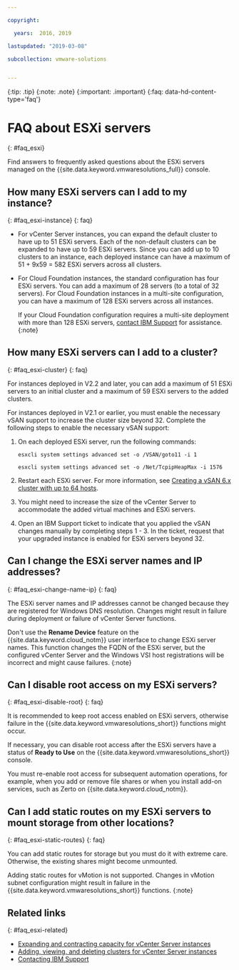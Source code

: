 ```yaml
---

copyright:

  years:  2016, 2019

lastupdated: "2019-03-08"

subcollection: vmware-solutions


---
```


{:tip: .tip}
{:note: .note}
{:important: .important}
{:faq: data-hd-content-type='faq'}

# FAQ about ESXi servers
{: #faq_esxi}

Find answers to frequently asked questions about the ESXi servers managed on the {{site.data.keyword.vmwaresolutions_full}} console.

## How many ESXi servers can I add to my instance?
{: #faq_esxi-instance}
{: faq}

* For vCenter Server instances, you can expand the default cluster to have up to 51 ESXi servers. Each of the non-default clusters can be expanded to have up to 59 ESXi servers. Since you can add up to 10 clusters to an instance, each deployed instance can have a maximum of 51 + 9x59 = 582 ESXi servers across all clusters.
* For Cloud Foundation instances, the standard configuration has four ESXi servers. You can add a maximum of 28 servers (to a total of 32 servers). For Cloud Foundation instances in a multi-site configuration, you can have a maximum of 128 ESXi servers across all instances.

  If your Cloud Foundation configuration requires a multi-site deployment with more than 128 ESXi servers, [contact IBM Support](/docs/services/vmwaresolutions/vmonic?topic=vmware-solutions-trbl_support) for assistance.
  {:note}

## How many ESXi servers can I add to a cluster?
{: #faq_esxi-cluster}
{: faq}

For instances deployed in V2.2 and later, you can add a maximum of 51 ESXi servers to an initial cluster and a maximum of 59 ESXi servers to the added clusters.

For instances deployed in V2.1 or earlier, you must enable the necessary vSAN support to increase the cluster size beyond 32. Complete the following steps to enable the necessary vSAN support:

1. On each deployed ESXi server, run the following commands:

   `esxcli system settings advanced set -o /VSAN/goto11 -i 1`

   `esxcli system settings advanced set -o /Net/TcpipHeapMax -i 1576`

2. Restart each ESXi server. For more information, see [Creating a vSAN 6.x cluster with up to 64 hosts](https://kb.vmware.com/s/article/2110081).
3. You might need to increase the size of the vCenter Server to accommodate the added virtual machines and ESXi servers.
4. Open an IBM Support ticket to indicate that you applied the vSAN changes manually by completing steps 1 - 3. In the ticket, request that your upgraded instance is enabled for ESXi servers beyond 32.

## Can I change the ESXi server names and IP addresses?
{: #faq_esxi-change-name-ip}
{: faq}

The ESXi server names and IP addresses cannot be changed because they are registered for Windows DNS resolution. Changes might result in failure during deployment or failure of vCenter Server functions.

Don't use the **Rename Device** feature on the {{site.data.keyword.cloud_notm}} user interface to change ESXi server names. This function changes the FQDN of the ESXi server, but the configured vCenter Server and the Windows VSI host registrations will be incorrect and might cause failures.
{:note}

## Can I disable root access on my ESXi servers?
{: #faq_esxi-disable-root}
{: faq}

It is recommended to keep root access enabled on ESXi servers, otherwise failure in the {{site.data.keyword.vmwaresolutions_short}} functions might occur.

If necessary, you can disable root access after the ESXi servers have a status of **Ready to Use** on the {{site.data.keyword.vmwaresolutions_short}} console.

You must re-enable root access for subsequent automation operations, for example, when you add or remove file shares or when you install add-on services, such as Zerto on {{site.data.keyword.cloud_notm}}.

## Can I add static routes on my ESXi servers to mount storage from other locations?
{: #faq_esxi-static-routes}
{: faq}

You can add static routes for storage but you must do it with extreme care. Otherwise, the existing shares might become unmounted.

Adding static routes for vMotion is not supported. Changes in vMotion subnet configuration might result in failure in the {{site.data.keyword.vmwaresolutions_short}} functions.
{:note}

## Related links
{: #faq_esxi-related}

* [Expanding and contracting capacity for vCenter Server instances](/docs/services/vmwaresolutions/vcenter?topic=vmware-solutions-vc_addingremovingservers)
* [Adding, viewing, and deleting clusters for vCenter Server instances](/docs/services/vmwaresolutions/vcenter?topic=vmware-solutions-adding-and-viewing-clusters-for-vcenter-server-instances)
* [Contacting IBM Support](/docs/services/vmwaresolutions/vmonic?topic=vmware-solutions-trbl_support)
